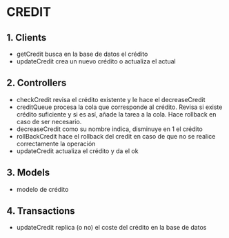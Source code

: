 # CREDIT

## 1. Clients
- getCredit 
    busca en la base de datos el crédito
- updateCredit
    crea un nuevo crédito o actualiza el actual

## 2. Controllers
- checkCredit 
    revisa el crédito existente y le hace el decreaseCredit
- creditQueue
    procesa la cola que corresponde al crédito. Revisa si existe crédito suficiente
    y si es así, añade la tarea a la cola. Hace rollback en caso de ser necesario.
- decreaseCredit
    como su nombre indica, disminuye en 1 el crédito
- rollBackCredit
    hace el rollback del credit en caso de que no se realice correctamente la operación
- updateCredit
    actualiza el crédito y da el ok

## 3. Models
- modelo de crédito

## 4. Transactions
- updateCredit
    replica (o no) el coste del crédito en la base de datos